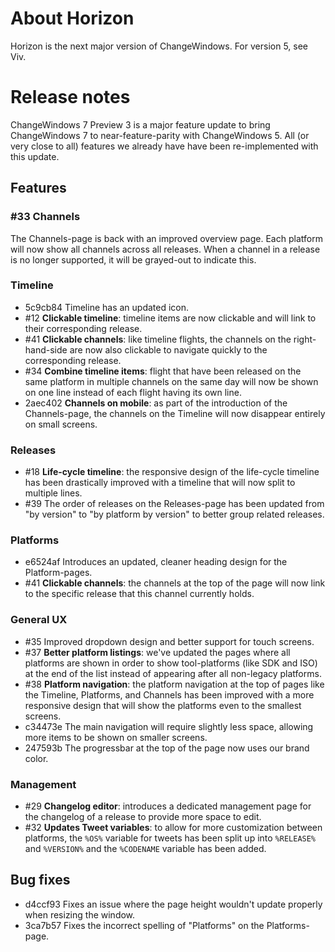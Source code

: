 # About Horizon

Horizon is the next major version of ChangeWindows. For version 5, see Viv.

# Release notes
ChangeWindows 7 Preview 3 is a major feature update to bring ChangeWindows 7 to near-feature-parity with ChangeWindows 5. All (or very close to all) features we already have have been re-implemented with this update.

## Features
### #33 Channels
The Channels-page is back with an improved overview page. Each platform will now show all channels across all releases. When a channel in a release is no longer supported, it will be grayed-out to indicate this.

### Timeline
* 5c9cb84 Timeline has an updated icon.
* #12 **Clickable timeline**: timeline items are now clickable and will link to their corresponding release.
* #41 **Clickable channels**: like timeline flights, the channels on the right-hand-side are now also clickable to navigate quickly to the corresponding release.
* #34 **Combine timeline items**: flight that have been released on the same platform in multiple channels on the same day will now be shown on one line instead of each flight having its own line.
* 2aec402 **Channels on mobile**: as part of the introduction of the Channels-page, the channels on the Timeline will now disappear entirely on small screens.

### Releases
* #18 **Life-cycle timeline**: the responsive design of the life-cycle timeline has been drastically improved with a timeline that will now split to multiple lines.
* #39 The order of releases on the Releases-page has been updated from "by version" to "by platform by version" to better group related releases.

### Platforms
* e6524af Introduces an updated, cleaner heading design for the Platform-pages.
* #41 **Clickable channels**: the channels at the top of the page will now link to the specific release that this channel currently holds.

### General UX
* #35 Improved dropdown design and better support for touch screens.
* #37 **Better platform listings**: we've updated the pages where all platforms are shown in order to show tool-platforms (like SDK and ISO) at the end of the list instead of appearing after all non-legacy platforms.
* #38 **Platform navigation**: the platform navigation at the top of pages like the Timeline, Platforms, and Channels has been improved with a more responsive design that will show the platforms even to the smallest screens.
* c34473e The main navigation will require slightly less space, allowing more items to be shown on smaller screens.
* 247593b The progressbar at the top of the page now uses our brand color.

### Management
* #29 **Changelog editor**: introduces a dedicated management page for the changelog of a release to provide more space to edit.
* #32 **Updates Tweet variables**: to allow for more customization between platforms, the `%OS%` variable for tweets has been split up into `%RELEASE%` and `%VERSION%` and the `%CODENAME` variable has been added.

## Bug fixes
- d4ccf93 Fixes an issue where the page height wouldn't update properly when resizing the window.
- 3ca7b57 Fixes the incorrect spelling of "Platforms" on the Platforms-page.